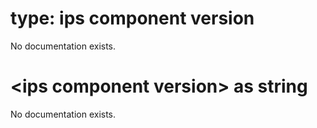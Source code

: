 # type: ips component version

No documentation exists.

# &lt;ips component version&gt; as string

No documentation exists.
